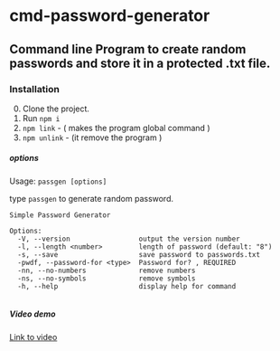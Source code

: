 # cmd-password-generator
## Command line Program to create random passwords and store it in a protected .txt file.


### Installation


0. Clone the project.
0. Run `npm i`
0. `npm link`  -  ( makes the program global command )
0. `npm unlink`  - (it remove the program )

##### options

Usage: `passgen [options] `

type `passgen` to generate random password.

```
Simple Password Generator

Options:
  -V, --version                 output the version number
  -l, --length <number>         length of password (default: "8")
  -s, --save                    save password to passwords.txt
  -pwdf, --password-for <type>  Password for? , REQUIRED
  -nn, --no-numbers             remove numbers
  -ns, --no-symbols             remove symbols
  -h, --help                    display help for command


```

##### Video demo
[Link to video](https://www.linkedin.com/posts/zeapherine-islary-a8055a174_developers-javascriptdevelopers-javascript-activity-6818977306950856704-rYsT)
